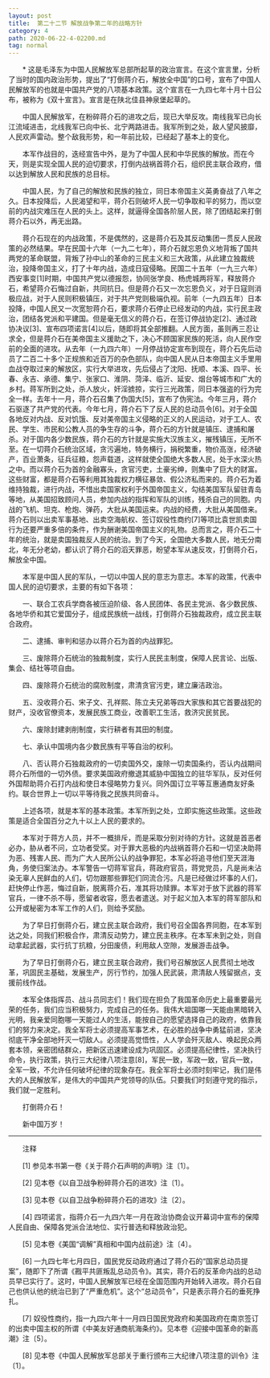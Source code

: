 ```yaml
---
layout: post
title:  第二十二节 解放战争第二年的战略方针
category: 4
path: 2020-06-22-4-02200.md
tag: normal
---
```


　　* 这是毛泽东为中国人民解放军总部所起草的政治宣言。在这个宣言里，分析了当时的国内政治形势，提出了“打倒蒋介石，解放全中国”的口号，宣布了中国人民解放军的也就是中国共产党的八项基本政策。这个宣言在一九四七年十月十日公布，被称为《双十宣言》。宣言是在陕北佳县神泉堡起草的。


　　中国人民解放军，在粉碎蒋介石的进攻之后，现已大举反攻。南线我军已向长江流域进击，北线我军已向中长、北宁两路进击。我军所到之处，敌人望风披靡，人民欢声雷动。整个敌我形势，和一年前比较，已经起了基本上的变化。

　　本军作战目的，迭经宣告中外，是为了中国人民和中华民族的解放。而在今天，则是实现全国人民的迫切要求，打倒内战祸首蒋介石，组织民主联合政府，借以达到解放人民和民族的总目标。

　　中国人民，为了自己的解放和民族的独立，同日本帝国主义英勇奋战了八年之久。日本投降后，人民渴望和平，蒋介石则破坏人民一切争取和平的努力，而以空前的内战灾难压在人民的头上。这样，就逼得全国各阶层人民，除了团结起来打倒蒋介石以外，再无出路。

　　蒋介石现在的内战政策，不是偶然的，这是蒋介石及其反动集团一贯反人民政策的必然结果。早在民国十六年（一九二七年），蒋介石就忘恩负义地背叛了国共两党的革命联盟，背叛了孙中山的革命的三民主义和三大政策，从此建立独裁统治，投降帝国主义，打了十年内战，造成日寇侵略。民国二十五年（一九三六年）西安事变[1]时期，中国共产党以德报怨，协同张学良、杨虎城两将军，释放蒋介石，希望蒋介石悔过自新，共同抗日。但是蒋介石又一次忘恩负义，对于日寇则消极应战，对于人民则积极镇压，对于共产党则极端仇视。前年（一九四五年）日本投降，中国人民又一次宽恕蒋介石，要求蒋介石停止已经发动的内战，实行民主政治，团结各党派和平建国。但是毫无信义的蒋介石，在签订停战协定[2]、通过政协决议[3]、宣布四项诺言[4]以后，随即将其全部推翻。人民方面，虽则再三忍让求全，但是蒋介石在美帝国主义援助之下，决心不顾国家民族的死活，向人民作空前的全面的进攻。从去年（一九四六年）一月停战协定宣布到现在，蒋介石先后动员了二百二十多个正规旅和近百万的杂色部队，向中国人民从日本帝国主义手里用血战夺取过来的解放区，实行大举进攻，先后侵占了沈阳、抚顺、本溪、四平、长春、永吉、承德、集宁、张家口、淮阴、菏泽、临沂、延安、烟台等城市和广大的乡村。蒋军所到之处，杀人放火，奸淫掳掠，实行三光政策，同日本强盗的行为完全一样。去年十一月，蒋介石召集了伪国大[5]，宣布了伪宪法。今年三月，蒋介石驱逐了共产党的代表。今年七月，蒋介石下了反人民的总动员令[6]。对于全国各地反对内战、反对饥饿、反对美帝国主义侵略的正义的人民运动，对于工人、农民、学生、市民和公教人员的争生存的斗争，蒋介石的方针就是镇压、逮捕和屠杀。对于国内各少数民族，蒋介石的方针就是实施大汉族主义，摧残镇压，无所不至。在一切蒋介石统治区域，贪污遍地，特务横行，捐税繁重，物价高涨，经济破产，百业萧条，征兵征粮，怨声载道，这样就使全国绝大多数人民，处于水深火热之中。而以蒋介石为首的金融寡头，贪官污吏，土豪劣绅，则集中了巨大的财富。这些财富，都是蒋介石等利用其独裁权力横征暴敛、假公济私而来的。蒋介石为着维持独裁，进行内战，不惜出卖国家权利于外国帝国主义，勾结美国军队留驻青岛等地，从美国招致顾问人员，参加内战的指挥和军队的训练，残杀自己的同胞。内战的飞机、坦克、枪炮、弹药，大批从美国运来。内战的经费，大批从美国借来。蒋介石则以出卖军事基地、出卖空海航权、签订奴役性商约[7]等项比袁世凯卖国行为还要严重多倍的条件，作为酬谢美国帝国主义的礼物。总而言之，蒋介石二十年的统治，就是卖国独裁反人民的统治。到了今天，全国绝大多数人民，地无分南北，年无分老幼，都认识了蒋介石的滔天罪恶，盼望本军从速反攻，打倒蒋介石，解放全中国。

　　本军是中国人民的军队，一切以中国人民的意志为意志。本军的政策，代表中国人民的迫切要求，主要的有如下各项：

　　一、联合工农兵学商各被压迫阶级、各人民团体、各民主党派、各少数民族、各地华侨和其它爱国分子，组成民族统一战线，打倒蒋介石独裁政府，成立民主联合政府。

　　二、逮捕、审判和惩办以蒋介石为首的内战罪犯。

　　三、废除蒋介石统治的独裁制度，实行人民民主制度，保障人民言论、出版、集会、结社等项自由。

　　四、废除蒋介石统治的腐败制度，肃清贪官污吏，建立廉洁政治。

　　五、没收蒋介石、宋子文、孔祥熙、陈立夫兄弟等四大家族和其它首要战犯的财产，没收官僚资本，发展民族工商业，改善职工生活，救济灾民贫民。

　　六、废除封建剥削制度，实行耕者有其田的制度。

　　七、承认中国境内各少数民族有平等自治的权利。

　　八、否认蒋介石独裁政府的一切卖国外交，废除一切卖国条约，否认内战期间蒋介石所借的一切外债。要求美国政府撤退其威胁中国独立的驻华军队，反对任何外国帮助蒋介石打内战和使日本侵略势力复兴。同外国订立平等互惠通商友好条约。联合世界上一切以平等待我之民族共同奋斗。

　　上述各项，就是本军的基本政策。本军所到之处，立即实施这些政策。这些政策是适合全国百分之九十以上人民的要求的。

　　本军对于蒋方人员，并不一概排斥，而是采取分别对待的方针。这就是首恶者必办，胁从者不问，立功者受奖。对于罪大恶极的内战祸首蒋介石和一切坚决助蒋为恶、残害人民、而为广大人民所公认的战争罪犯，本军必将追寻他们至天涯海角，务使归案法办。本军警告一切蒋军官兵，蒋政府官员，蒋党党员，凡是尚未沾染无辜人民鲜血的人们，切勿跟那些罪犯们同流合污。凡是已经做过坏事的人们，赶快停止作恶，悔过自新，脱离蒋介石，准其将功赎罪。本军对于放下武器的蒋军官兵，一律不杀不辱，愿留者收容，愿去者遣送。对于起义加入本军的蒋军部队和公开或秘密为本军工作的人们，则给予奖励。

　　为了早日打倒蒋介石，建立民主联合政府，我们号召全国各界同胞，在本军到达之处，同我们积极合作，肃清反动势力，建立民主秩序。在本军未到之处，则自动拿起武器，实行抗丁抗粮，分田废债，利用敌人空隙，发展游击战争。

　　为了早日打倒蒋介石，建立民主联合政府，我们号召解放区人民贯彻土地改革，巩固民主基础，发展生产，厉行节约，加强人民武装，肃清敌人残留据点，支援前线作战。

　　本军全体指挥员、战斗员同志们！我们现在担负了我国革命历史上最重要最光荣的任务，我们应当积极努力，完成自己的任务。我伟大祖国哪一天能由黑暗转入光明，我亲爱同胞哪一天能过人的生活，能按自己的愿望选择自己的政府，依靠我们的努力来决定。我全军将士必须提高军事艺术，在必胜的战争中勇猛前进，坚决彻底干净全部地歼灭一切敌人。必须提高觉悟性，人人学会歼灭敌人、唤起民众两套本领，亲密团结群众，把新区迅速建设成为巩固区。必须提高纪律性，坚决执行命令，执行政策，执行三大纪律八项注意[8]，军民一致，军政一致，官兵一致，全军一致，不允许任何破坏纪律的现象存在。我全军将士必须时刻牢记，我们是伟大的人民解放军，是伟大的中国共产党领导的队伍。只要我们时刻遵守党的指示，我们就一定胜利。

　　打倒蒋介石！

　　新中国万岁！


<hr>

　　注释

　　[1] 参见本书第一卷《关于蒋介石声明的声明》注〔1〕。

　　[2] 见本卷《以自卫战争粉碎蒋介石的进攻》注〔1〕。

　　[3] 见本卷《以自卫战争粉碎蒋介石的进攻》注〔2〕。

　　[4] 四项诺言，指蒋介石一九四六年一月在政治协商会议开幕词中宣布的保障人民自由、保障各党派合法地位、实行普选和释放政治犯。

　　[5] 见本卷《美国“调解”真相和中国内战前途》注〔4〕。

　　[6] 一九四七年七月四日，国民党反动政府通过了蒋介石的“国家总动员提案”，随即下了所谓《戡平共匪叛乱总动员令》。其实，蒋介石的反革命内战的总动员早已实行了。这时，中国人民解放军已经在全国范围内开始转入进攻。蒋介石自己也供认他的统治已到了“严重危机”。这个“总动员令”，只是表示蒋介石的垂死挣扎。

　　[7] 奴役性商约，指一九四六年十一月四日国民党政府和美国政府在南京签订的出卖中国主权的所谓《中美友好通商航海条约》。见本卷《迎接中国革命的新高潮》注〔5〕。

　　[8] 见本卷《中国人民解放军总部关于重行颁布三大纪律八项注意的训令》注〔1〕。
